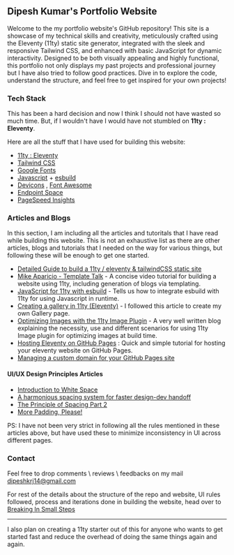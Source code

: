 ## Dipesh Kumar's Portfolio Website

Welcome to the my portfolio website's GitHub repository! This site is a showcase of my technical skills and creativity, meticulously crafted using the Eleventy (11ty) static site generator, integrated with the sleek and responsive Tailwind CSS, and enhanced with basic JavaScript for dynamic interactivity. Designed to be both visually appealing and highly functional, this portfolio not only displays my past projects and professional journey but I have also tried to follow good practices. Dive in to explore the code, understand the structure, and feel free to get inspired for your own projects!

### Tech Stack

This has been a hard decision and now I think I should not have wasted so much time. But, if I wouldn't have I would have not stumbled on **11ty : Eleventy**.

Here are all the stuff that I have used for building this website:
- [11ty : Eleventy](https://www.11ty.dev/)
- [Tailwind CSS](https://tailwindcss.com/)
- [Google Fonts](https://fonts.google.com/)
- [Javascript](https://developer.mozilla.org/en-US/docs/Web/JavaScript) + [esbuild](https://esbuild.github.io/)
- [Devicons](https://devicon.dev/) , [Font Awesome](https://fontawesome.com/)
- [Endpoint Space](https://www.endpoint.space/)
- [PageSpeed Insights](https://pagespeed.web.dev/)


### Articles and Blogs 

In this section, I am including all the articles and tutoritals that I have read while building this website. This is not an exhaustive list as there are other articles, blogs and tutorials that I needed on the way for various things, but following these will be enough to get one started.

- [Detailed Guide to build a 11ty / eleventy & tailwindCSS static site](https://5balloons.info/guide-tailwindcss-eleventy-static-site/)
- [Mike Aparicio - Template Talk](https://www.mikeaparicio.com/template-talk/) - A concise video tutorial for building a website using 11ty, including generation of blogs via templating.
- [JavaScript for 11ty with esbuild](https://www.seancdavis.com/posts/javascript-for-11ty-with-esbuild/) - Tells us how to integrate esbuild with 11ty for using Javascript in runtime.
- [Creating a gallery in 11ty (Eleventy)](https://vilva.es/blog/creating-a-gallery-11ty/) - I followed this article to create my own Gallery page.
- [Optimizing Images with the 11ty Image Plugin](https://www.aleksandrhovhannisyan.com/blog/eleventy-image-plugin/) - A very well written blog explaining the necessity, use and different scenarios for using 11ty Image plugin for optimizing images at build time.
- [Hosting Eleventy on GitHub Pages](https://quinndombrowski.com/blog/2022/05/07/hosting-eleventy-on-github-pages/) : Quick and simple tutorial for hosting your eleventy website on GitHub Pages.
- [Managing a custom domain for your GitHub Pages site](https://docs.github.com/en/pages/configuring-a-custom-domain-for-your-github-pages-site/managing-a-custom-domain-for-your-github-pages-site)


#### UI/UX Design Principles Articles

- [Introduction to White Space](https://uxengineer.com/principles-of-design/white-space/)
- [A harmonious spacing system for faster design-dev handoff](https://marvelapp.com/blog/harmonious-spacing-system-faster-design-dev-handoff/)
- [The Principle of Spacing Part 2](https://medium.com/dwarves-design/the-principle-of-spacing-part-2-e3cf31b909fa)
- [More Padding, Please!](https://medium.com/wayfair-design/more-padding-please-b95e19422acc)

PS: I have not been very strict in following all the rules mentioned in these articles above, but have used these to minimize inconsistency in UI across different pages.

### Contact

Feel free to drop comments \ reviews \ feedbacks on my mail [dipeshkrj14@gmail.com](mailto:dipeshkrj14@gmail.com)

For rest of the details about the structure of the repo and website, UI rules followed, process and iterations done in building the website, head over to [Breaking In Small Steps](breaking-in-small-steps.md)

***
I also plan on creating a 11ty starter out of this for anyone who wants to get started fast and reduce the overhead of doing the same things again and again.